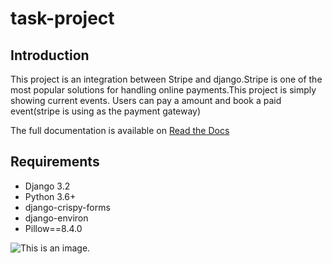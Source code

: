 # task-project

## Introduction
This project is an integration between Stripe and django.Stripe is one of the most popular solutions for handling online payments.This project is simply showing current events. Users can pay a  amount and book a paid event(stripe is using as the payment gateway)

The full documentation is available on [Read the Docs](https://testdriven.io/blog/setting-up-stripe-connect-with-django/)



## Requirements
- Django 3.2
- Python 3.6+
- django-crispy-forms
- django-environ
- Pillow==8.4.0


![This is an image](https://www.localogy.com/wp-content/uploads/2019/10/stripe-product-image.png).
